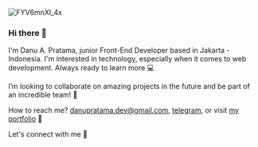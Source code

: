 ![FYV6mnXl_4x](https://user-images.githubusercontent.com/87930640/148888729-3562933b-c696-4b40-a989-80f91e2513cf.jpg)

### Hi there 👋

I'm Danu A. Pratama, junior Front-End Developer based in Jakarta - Indonesia. I'm interested in technology, especially when it comes to web development. Always ready to learn more 💻

I’m looking to collaborate on amazing projects in the future and be part of an incredible team! 💫

How to reach me? [danupratama.dev@gmail.com](mailto:danupratama.dev@gmail.com), [telegram](https://t.me/danu_pratama), or visit [my portfolio](https://danuapratama.github.io) 💼

Let's connect with me 👋

